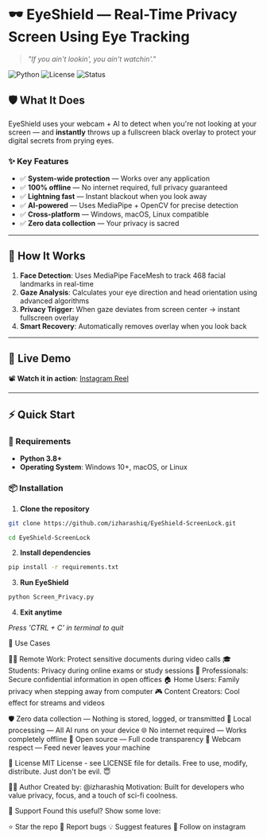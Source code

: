 # 🕶️ EyeShield — Real-Time Privacy Screen Using Eye Tracking

> *"If you ain't lookin', you ain't watchin'."*

![Python](https://img.shields.io/badge/python-v3.8+-blue.svg)
![License](https://img.shields.io/badge/license-MIT-green.svg)
![Status](https://img.shields.io/badge/status-active-success.svg)

## 🛡️ What It Does

EyeShield uses your webcam + AI to detect when you're not looking at your screen — and **instantly** throws up a fullscreen black overlay to protect your digital secrets from prying eyes.

### ✨ Key Features

- ✅ **System-wide protection** — Works over any application
- ✅ **100% offline** — No internet required, full privacy guaranteed
- ✅ **Lightning fast** — Instant blackout when you look away
- ✅ **AI-powered** — Uses MediaPipe + OpenCV for precise detection
- ✅ **Cross-platform** — Windows, macOS, Linux compatible
- ✅ **Zero data collection** — Your privacy is sacred

---

## 🧠 How It Works

1. **Face Detection**: Uses MediaPipe FaceMesh to track 468 facial landmarks in real-time
2. **Gaze Analysis**: Calculates your eye direction and head orientation using advanced algorithms
3. **Privacy Trigger**: When gaze deviates from screen center → instant fullscreen overlay
4. **Smart Recovery**: Automatically removes overlay when you look back

---

## 🧪 Live Demo

📽️ **Watch it in action**: [Instagram Reel](https://www.instagram.com/reel/DMZ_gtyS2bC)

---

## ⚡ Quick Start

### 🔧 Requirements

- **Python 3.8+**
- **Operating System**: Windows 10+, macOS, or Linux

### 📦 Installation

1. **Clone the repository**
```bash
git clone https://github.com/izharashiq/EyeShield-ScreenLock.git
```

```bash
cd EyeShield-ScreenLock
```

2. **Install dependencies**

```bash
pip install -r requirements.txt
```

3. **Run EyeShield**

```bash
python Screen_Privacy.py
```

4. **Exit anytime**

*Press 'CTRL + C' in terminal to quit*

🎯 Use Cases

👨‍💻 Remote Work: Protect sensitive documents during video calls
🎓 Students: Privacy during online exams or study sessions
💼 Professionals: Secure confidential information in open offices
🏠 Home Users: Family privacy when stepping away from computer
🎮 Content Creators: Cool effect for streams and videos

🛡️ Zero data collection — Nothing is stored, logged, or transmitted
📱 Local processing — All AI runs on your device
🌐 No internet required — Works completely offline
🔐 Open source — Full code transparency
👀 Webcam respect — Feed never leaves your machine

📄 License
MIT License - see LICENSE file for details.
Free to use, modify, distribute. Just don't be evil. 😇

👨‍💻 Author
Created by: @izharashiq
Motivation: Built for developers who value privacy, focus, and a touch of sci-fi coolness.

🌟 Support
Found this useful? Show some love:

⭐ Star the repo
🐛 Report bugs
💡 Suggest features
🤝 Follow on instagram
